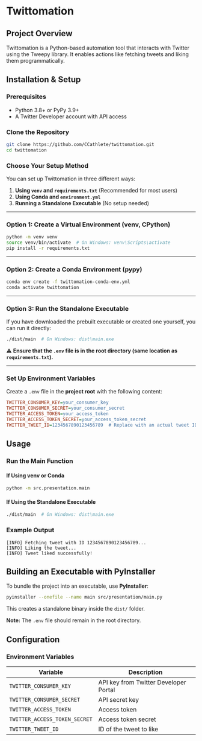 # **Twittomation**  

## **Project Overview**  
Twittomation is a Python-based automation tool that interacts with Twitter using the Tweepy library. It enables actions like fetching tweets and liking them programmatically.  

## **Installation & Setup**  

### **Prerequisites**  
- Python 3.8+ or PyPy 3.9+  
- A Twitter Developer account with API access  

### **Clone the Repository**  
```sh
git clone https://github.com/CCathlete/twittomation.git
cd twittomation
```

### **Choose Your Setup Method**  
You can set up Twittomation in three different ways:

1. **Using `venv` and `requirements.txt`** (Recommended for most users)  
2. **Using Conda and `environment.yml`**  
3. **Running a Standalone Executable** (No setup needed)  

---

### **Option 1: Create a Virtual Environment (venv, CPython)**
```sh
python -m venv venv
source venv/bin/activate  # On Windows: venv\Scripts\activate
pip install -r requirements.txt
```

---

### **Option 2: Create a Conda Environment (pypy)**
```sh
conda env create -f twittomation-conda-env.yml
conda activate twittomation
```

---

### **Option 3: Run the Standalone Executable**
If you have downloaded the prebuilt executable or created one yourself, you can run it directly:

```sh
./dist/main  # On Windows: dist\main.exe
```
⚠ **Ensure that the `.env` file is in the root directory (same location as `requirements.txt`).**  

---

### **Set Up Environment Variables**  
Create a `.env` file in the **project root** with the following content:  

```ini
TWITTER_CONSUMER_KEY=your_consumer_key
TWITTER_CONSUMER_SECRET=your_consumer_secret
TWITTER_ACCESS_TOKEN=your_access_token
TWITTER_ACCESS_TOKEN_SECRET=your_access_token_secret
TWITTER_TWEET_ID=1234567890123456789  # Replace with an actual tweet ID
```

## **Usage**  

### **Run the Main Function**  
#### **If Using venv or Conda**
```sh
python -m src.presentation.main
```

#### **If Using the Standalone Executable**
```sh
./dist/main  # On Windows: dist\main.exe
```

### **Example Output**  
```
[INFO] Fetching tweet with ID 1234567890123456789...
[INFO] Liking the tweet...
[INFO] Tweet liked successfully!
```

## **Building an Executable with PyInstaller**  

To bundle the project into an executable, use **PyInstaller**:  
```sh
pyinstaller --onefile --name main src/presentation/main.py
```
This creates a standalone binary inside the `dist/` folder.  

**Note:** The `.env` file should remain in the root directory.

## **Configuration**  

### **Environment Variables**  
| Variable | Description |
|----------|------------|
| `TWITTER_CONSUMER_KEY` | API key from Twitter Developer Portal |
| `TWITTER_CONSUMER_SECRET` | API secret key |
| `TWITTER_ACCESS_TOKEN` | Access token |
| `TWITTER_ACCESS_TOKEN_SECRET` | Access token secret |
| `TWITTER_TWEET_ID` | ID of the tweet to like |
